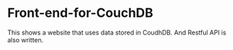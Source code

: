 # Front-end-for-CouchDB

This shows a website that uses data stored in CoudhDB. And Restful API is also written.
